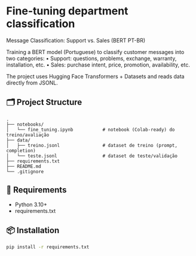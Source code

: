 # Fine-tuning department classification
Message Classification: Support vs. Sales (BERT PT-BR)

Training a BERT model (Portuguese) to classify customer messages into two categories:
• Support: questions, problems, exchange, warranty, installation, etc.
• Sales: purchase intent, price, promotion, availability, etc.

The project uses Hugging Face Transformers + Datasets and reads data directly from JSONL.

## 🗂 Project Structure

```
.
├── notebooks/
│   └── fine_tuning.ipynb           # notebook (Colab-ready) do treino/avaliação
├── data/
│   ├── treino.jsonl                # dataset de treino (prompt, completion)
│   └── teste.jsonl                 # dataset de teste/validação
├── requirements.txt
├── README.md
└── .gitignore
```

## 🧰 Requirements
- Python 3.10+
- requirements.txt

 ## 📦 Installation

```bash
pip install -r requirements.txt
```
